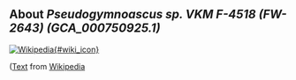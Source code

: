 
About *Pseudogymnoascus sp. VKM F-4518 (FW-2643) (GCA\_000750925.1)* 
--------------------------------------------------------------

[![Wikipedia](/img/wikipedia_logo_v2_en.png){#wiki_icon}](http://en.wikipedia.org)


([Text](http://en.wikipedia.org) from [Wikipedia](http://en.wikipedia.org/) 

